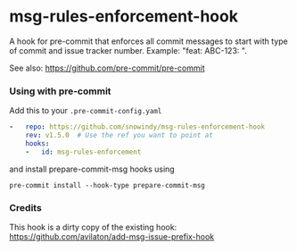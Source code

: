 msg-rules-enforcement-hook
=========================

A hook for pre-commit that enforces all commit messages to start with type of commit and issue tracker number. Example: "feat: ABC-123: <your message>". 

See also: https://github.com/pre-commit/pre-commit


### Using with pre-commit

Add this to your `.pre-commit-config.yaml`

```yaml
-   repo: https://github.com/snowindy/msg-rules-enforcement-hook
    rev: v1.5.0  # Use the ref you want to point at
    hooks:
    -   id: msg-rules-enforcement
```

and install prepare-commit-msg hooks using
```
pre-commit install --hook-type prepare-commit-msg
```


### Credits

This hook is a dirty copy of the existing hook: https://github.com/avilaton/add-msg-issue-prefix-hook
